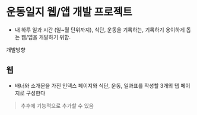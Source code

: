 # 운동일지 웹/앱 개발 프로젝트

- 내 하루 일과 시간 (일~월 단위까지), 식단, 운동을 기록하는, 기록하기 용이하게 돕는 웹/앱을 개발하기 위함.

개발방향  
 ## 웹
  - 배너와 소개문을 가진 인덱스 페이지와 식단, 운동, 일과표를 작성할 3개의 탭 페이지로 구성한다
  > 추후에 기능적으로 추가할 수 있음
